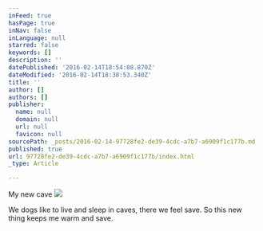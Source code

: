 ```yaml
---
inFeed: true
hasPage: true
inNav: false
inLanguage: null
starred: false
keywords: []
description: ''
datePublished: '2016-02-14T18:54:08.870Z'
dateModified: '2016-02-14T18:38:53.340Z'
title: ''
author: []
authors: []
publisher:
  name: null
  domain: null
  url: null
  favicon: null
sourcePath: _posts/2016-02-14-97728fe2-de39-4cdc-a7b7-a6909f1c177b.md
published: true
url: 97728fe2-de39-4cdc-a7b7-a6909f1c177b/index.html
_type: Article

---
```

My new cave
![](https://the-grid-user-content.s3-us-west-2.amazonaws.com/c4dfda70-fe6d-4199-8e05-759ba8d3ada3.jpg)

We dogs like to live and sleep in caves, there we feel save. So this new thing keeps me warm and save.